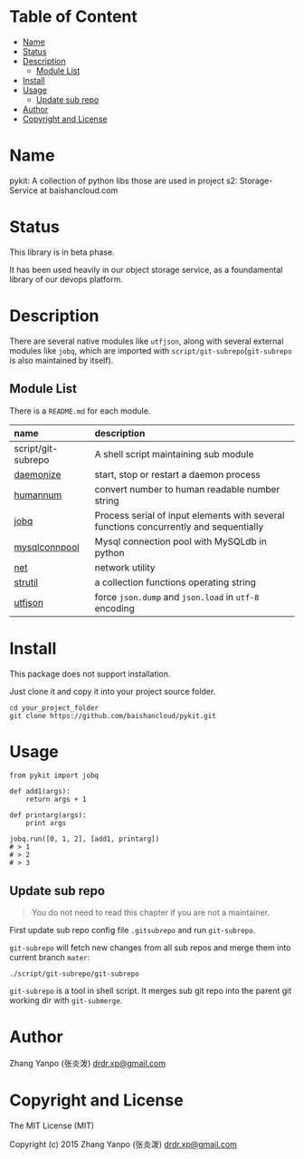 <!-- START doctoc generated TOC please keep comment here to allow auto update -->
<!-- DON'T EDIT THIS SECTION, INSTEAD RE-RUN doctoc TO UPDATE -->
#   Table of Content

- [Name](#name)
- [Status](#status)
- [Description](#description)
  - [Module List](#module-list)
- [Install](#install)
- [Usage](#usage)
  - [Update sub repo](#update-sub-repo)
- [Author](#author)
- [Copyright and License](#copyright-and-license)

<!-- END doctoc generated TOC please keep comment here to allow auto update -->

#   Name

pykit:
A collection of python libs those are used in project s2: Storage-Service at
baishancloud.com

#   Status

This library is in beta phase.

It has been used heavily in our object storage service, as a foundamental
library of our devops platform.

#   Description

There are several native modules like `utfjson`,
along with several external modules like `jobq`, which are imported with
`script/git-subrepo`(`git-subrepo` is also maintained by itself).

##  Module List

There is a `README.md` for each module.

| name                           | description                                                                           |
| :--                            | :--                                                                                   |
| script/git-subrepo             | A shell script maintaining sub module                                                 |
| [daemonize](daemonize)         | start, stop or restart a daemon process                                               |
| [humannum](humannum)           | convert number to human readable number string                                        |
| [jobq](jobq)                   | Process serial of input elements with several functions concurrently and sequentially |
| [mysqlconnpool](mysqlconnpool) | Mysql connection pool with MySQLdb in python                                          |
| [net](net)                     | network utility                                                                       |
| [strutil](strutil)             | a collection functions operating string                                               |
| [utfjson](utfjson)             | force `json.dump` and `json.load` in `utf-8` encoding                                 |

#   Install

This package does not support installation.

Just clone it and copy it into your project source folder.

```
cd your_project_folder
git clone https://github.com/baishancloud/pykit.git
```

#   Usage

```
from pykit import jobq

def add1(args):
    return args + 1

def printarg(args):
    print args

jobq.run([0, 1, 2], [add1, printarg])
# > 1
# > 2
# > 3
```

##  Update sub repo

>   You do not need to read this chapter if you are not a maintainer.

First update sub repo config file `.gitsubrepo`
and run `git-subrepo`.

`git-subrepo` will fetch new changes from all sub repos and merge them into
current branch `mater`:

```
./script/git-subrepo/git-subrepo
```

`git-subrepo` is a tool in shell script.
It merges sub git repo into the parent git working dir with `git-submerge`.

#   Author

Zhang Yanpo (张炎泼) <drdr.xp@gmail.com>

#   Copyright and License

The MIT License (MIT)

Copyright (c) 2015 Zhang Yanpo (张炎泼) <drdr.xp@gmail.com>
